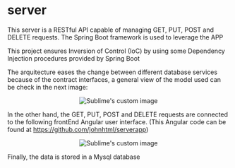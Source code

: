 # server

This server is a RESTful API capable of managing GET, PUT, POST and DELETE requests. The Spring Boot framework is used to leverage the APP

This project ensures Inversion of Control (IoC) by using some Dependency Injection
procedures provided by Spring Boot

The arquitecture eases the change between different database services because of the
contract interfaces, a general view of the model used can be check in the next image:

<p align="center">
  <img src="https://user-images.githubusercontent.com/50509447/172481220-92dd3f61-6ae4-424d-a835-c5e43abc1a05.png" alt="Sublime's custom image"/>
</p>

In the other hand, the GET, PUT, POST and DELETE requests are connected to the following frontEnd
Angular user interface. (This Angular code can be found at https://github.com/johnhtml/serverapp)

<p align="center">
  <img src="https://user-images.githubusercontent.com/50509447/173255748-db238718-d911-47af-9fbf-db5598954f1e.png" alt="Sublime's custom image"/>
</p>

Finally, the data is stored in a Mysql database

